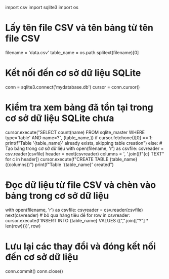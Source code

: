 import csv
import sqlite3
import os

# Lấy tên file CSV và tên bảng từ tên file CSV
filename = 'data.csv'
table_name = os.path.splitext(filename)[0]

# Kết nối đến cơ sở dữ liệu SQLite
conn = sqlite3.connect('mydatabase.db')
cursor = conn.cursor()

# Kiểm tra xem bảng đã tồn tại trong cơ sở dữ liệu SQLite chưa
cursor.execute("SELECT count(name) FROM sqlite_master WHERE type='table' AND name=?", (table_name,))
if cursor.fetchone()[0] == 1:
    print(f"Table '{table_name}' already exists, skipping table creation")
else:
    # Tạo bảng trong cơ sở dữ liệu
    with open(filename, 'r') as csvfile:
        csvreader = csv.reader(csvfile)
        header = next(csvreader)
        columns = ', '.join([f"{c} TEXT" for c in header])
        cursor.execute(f"CREATE TABLE {table_name} ({columns})")
        print(f"Table '{table_name}' created")

# Đọc dữ liệu từ file CSV và chèn vào bảng trong cơ sở dữ liệu
with open(filename, 'r') as csvfile:
    csvreader = csv.reader(csvfile)
    next(csvreader)  # bỏ qua hàng tiêu đề
    for row in csvreader:
        cursor.execute(f'INSERT INTO {table_name} VALUES ({",".join(["?"] * len(row))})', row)

# Lưu lại các thay đổi và đóng kết nối đến cơ sở dữ liệu
conn.commit()
conn.close()
